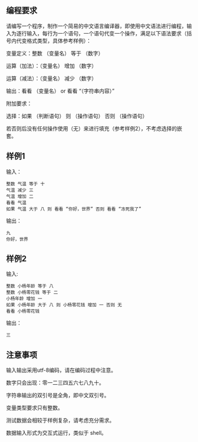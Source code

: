 ## 编程要求
请编写一个程序，制作一个简易的中文语言编译器，即使用中文语法进行编程，输入为逐行输入，每行为一个语句，一个语句代变一个操作，满足以下语法要求（括号内代变格式类型，具体参考样例）：

变量定义：整数 （变量名） 等于 （数字）

运算（加法）：（变量名） 增加 （数字）

运算（减法）：（变量名） 减少 （数字）

输出：看看 （变量名） or 看看 “（字符串内容）”

附加要求：

选择：如果 （判断语句） 则 （操作语句） 否则 （操作语句）

若否则后没有任何操作使用（无）来进行填充（参考样例2），不考虑选择的嵌套。

## 样例1
输入：
```
整数 气温 等于 十
气温 减少 三
气温 增加 二
看看 气温
如果 气温 大于 八 则 看看 “你好，世界” 否则 看看 “冻死我了”
```

输出：

```
九
你好，世界
```

## 样例2
输入:
```
整数 小杨年龄 等于 八
整数 小杨零花钱 等于 二
小杨年龄 增加 一
如果 小杨年龄 大于 八 则 小杨零花钱 增加 一 否则 无
看看 小杨零花钱
```
输出：
```
三
```

## 注意事项

输入输出采用utf-8编码，请在编码过程中注意。

数字只会出现：零一二三四五六七八九十。

字符串输出的双引号是全角，即中文双引号。

变量类型要求只有整数。

测试数据会相较于样例复杂，请考虑充分需求。

数据输入形式为交互式运行，类似于 shell。

